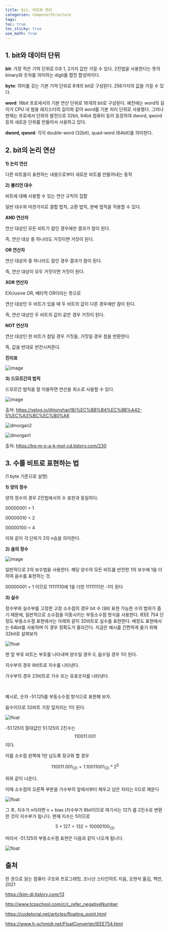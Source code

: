 ```yaml
---
title: bit, 비트와 연산
categories: ComputerStructure
tags: 
toc: true
toc_sticky: true
use_math: true
---
```


## 1. bit와 데이터 단위

**bit**: 가장 작은 기억 단위로 0과 1, 2가지 값만 가질 수 있다. 2진법을 사용한다는 뜻의 binary와 숫자를 의미하는 digit를 합친 합성어이다.

**byte**: 의미를 갖는 기본 기억 단위로 8개의 bit로 구성된다. 256가지의 값을 가질 수 있다. 

**word**: 16bit 프로세서의 기본 연산 단위로 16개의 bit로 구성된다. 예전에는 word의 길이가 CPU 내 범용 레지스터의 길이와 같아 word를 기본 처리 단위로 사용했다. 그러나 현재는 프로세서 단위의 발전으로 32bit, 64bit 컴퓨터 등이 등장하여 dword, qword 등의 새로운 단위를 만들어서 사용하고 있다. 

**dword, qword**: 각각 double-word (32bit), quad-word (64bit)를 의미한다. 

## 2. bit의 논리 연산

**1) 논리 연산**

다른 비트들이 표현하는 내용으로부터 새로운 비트를 만들어내는 동작

**2) 불리언 대수**

비트에 대해 사용할 수 있는 연산 규칙의 집합

일반 대수와 마찬가지로 결합 법칙, 교환 법칙, 분배 법칙을 적용할 수 있다.

**AND 연산자**

연산 대상인 모든 비트가 참인 경우에만 결과가 참이 된다.

즉, 연산 대상 중 하나라도 거짓이면 거짓이 된다.

**OR 연산자**

연산 대상자 중 하나라도 참인 경우 결과가 참이 된다.

즉, 연산 대상이 모두 거짓이면 거짓이 된다.

**XOR 연산자**

EXclusive OR, 배타적 OR이라는 뜻으로 

연산 대상인 두 비트가 있을 때 두 비트의 값이 다른 경우에만 참이 된다.

즉, 연산 대상인 두 비트의 값이 같은 경우 거짓이 된다. 

**NOT 연산자**

연산 대상인 한 비트가 참일 경우 거짓을, 거짓일 경우 참을 반환한다.

즉, 값을 반대로 반전시켜준다. 

**진리표**

![image](https://user-images.githubusercontent.com/96677719/149709008-187f03c0-3635-4cb7-8ca7-f595a42e818d.png)


**3) 드모르간의 법칙**

드모르간 법칙을 잘 이용하면 연산을 최소로 사용할 수 있다. 


![image](https://user-images.githubusercontent.com/96677719/149709348-4cdbbe11-4fdb-416d-ba00-f202a502be4b.png)
 
 출처: https://velog.io/@tonyhan18/%EC%BB%B4%EC%8B%A42-5%EC%A3%BC%EC%B0%A8

![dmorgan2](https://user-images.githubusercontent.com/96677719/149709855-402e8bc0-78ee-443c-87f0-d269c829713c.png)

![dmorgan1](https://user-images.githubusercontent.com/96677719/149709858-045902a5-4486-4212-bfda-1b309cccbfea.png)

출처: https://kg-m-s-a-k-mol-cd.tistory.com/230


## 3. 수를 비트로 표현하는 법

(1 byte 기준으로 설명)

**1) 양의 정수**

양의 정수의 경우 2진법에서의 수 표현과 동일하다. 

00000001 = 1

00000010 = 2

00000100 = 4 

이와 같이 각 단위가 2의 n승을 의미한다. 

**2) 음의 정수**

![image](https://user-images.githubusercontent.com/96677719/210047951-cd6147af-f385-490e-9a63-38b2867f6f56.png)

일반적으로 2의 보수법을 사용한다. 해당 양수의 모든 비트를 반전한 1의 보수에 1을 더하여 음수를 표현하는 것. 

00000001 = 1 이므로 
11111110에 1을 더한 11111111은 -1이 된다

**3) 실수**

정수부와 실수부를 고정한 고정 소수점의 경우 bit 수 대비 표현 가능한 수의 범위가 좁기 때문에, 일반적으로 소수점을 이동시키는 부동소수점 방식을 사용한다. IEEE 754 단정도 부동소수점 표현에서는 아래와 같이 32비트로 실수를 표현한다. 배정도 표현에서는 64bit를 사용하며 이 경우 정확도가 올라간다. 지금은 예시를 간편하게 들기 위해 32bit로 살펴보자

![float](https://user-images.githubusercontent.com/96677719/210049242-fbe6b740-698c-4dd4-8a92-c9967d1e1cef.png)

맨 앞 부호 비트는 부호를 나타내며 양수일 경우 0, 음수일 경우 1이 된다. 

지수부의 경우 8비트로 지수를 나타낸다.

가수부의 경우 23비트로 가수 또는 유효숫자를 나타낸다. 

<br/>

예시로, 숫자 -51.125를 부동소수점 방식으로 표현해 보자. 

음수이므로 32비트 가장 앞자리는 1이 된다. 

![float](https://user-images.githubusercontent.com/96677719/210049397-22e843b8-229e-4270-9ba8-4a5f2a86084d.png)

-51.125의 절대값인 51.125의 2진수는 $$110011.001$$이다. 

이를 소수점 왼쪽에 1만 남도록 정규화 할 경우

$$110011.001_{(2)} = 1.10011001_{(2)} * 2^5$$

위와 같이 나온다. 

이때 소수점의 오른쪽 부분을 가수부의 앞에서부터 채우고 남은 자리는 0으로 채운다

![float](https://user-images.githubusercontent.com/96677719/210050418-66a104db-3820-4a2a-b639-f5020075a492.png)

그 후, 지수가 n이라면 n + bias (지수부가 8bit이므로 여기서는 127) 를 2진수로 변환한 것이 지수부가 됩니다. 현재 지수는 5이므로

$$5 + 127 = 132 = 10000100_{(2)}$$

따라서 -51.125의 부동소수점 표현은 다음과 같이 나오게 됩니다. 

![float](https://user-images.githubusercontent.com/96677719/210051109-12982d9c-1a9c-4c48-b240-70a6feda8790.png)


## 출처 

한 권으로 읽는 컴퓨터 구조와 프로그래밍, 조너선 스타인하트 지음, 오현석 옮김, 책만, 2021

https://kim-dj.tistory.com/13

http://www.tcpschool.com/c/c_refer_negativeNumber

https://codetorial.net/articles/floating_point.html

https://www.h-schmidt.net/FloatConverter/IEEE754.html
